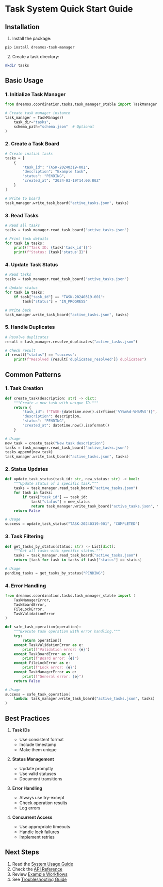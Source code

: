 # Task System Quick Start Guide

## Installation

1. Install the package:
```bash
pip install dreamos-task-manager
```

2. Create a task directory:
```bash
mkdir tasks
```

## Basic Usage

### 1. Initialize Task Manager

```python
from dreamos.coordination.tasks.task_manager_stable import TaskManager

# Create task manager instance
task_manager = TaskManager(
    task_dir="tasks",
    schema_path="schema.json"  # Optional
)
```

### 2. Create a Task Board

```python
# Create initial tasks
tasks = [
    {
        "task_id": "TASK-20240319-001",
        "description": "Example task",
        "status": "PENDING",
        "created_at": "2024-03-19T14:00:00Z"
    }
]

# Write to board
task_manager.write_task_board("active_tasks.json", tasks)
```

### 3. Read Tasks

```python
# Read all tasks
tasks = task_manager.read_task_board("active_tasks.json")

# Print task details
for task in tasks:
    print(f"Task ID: {task['task_id']}")
    print(f"Status: {task['status']}")
```

### 4. Update Task Status

```python
# Read tasks
tasks = task_manager.read_task_board("active_tasks.json")

# Update status
for task in tasks:
    if task["task_id"] == "TASK-20240319-001":
        task["status"] = "IN_PROGRESS"

# Write back
task_manager.write_task_board("active_tasks.json", tasks)
```

### 5. Handle Duplicates

```python
# Resolve duplicates
result = task_manager.resolve_duplicates("active_tasks.json")

# Check result
if result["status"] == "success":
    print(f"Resolved {result['duplicates_resolved']} duplicates")
```

## Common Patterns

### 1. Task Creation

```python
def create_task(description: str) -> dict:
    """Create a new task with unique ID."""
    return {
        "task_id": f"TASK-{datetime.now().strftime('%Y%m%d-%H%M%S')}",
        "description": description,
        "status": "PENDING",
        "created_at": datetime.now().isoformat()
    }

# Usage
new_task = create_task("New task description")
tasks = task_manager.read_task_board("active_tasks.json")
tasks.append(new_task)
task_manager.write_task_board("active_tasks.json", tasks)
```

### 2. Status Updates

```python
def update_task_status(task_id: str, new_status: str) -> bool:
    """Update status of a specific task."""
    tasks = task_manager.read_task_board("active_tasks.json")
    for task in tasks:
        if task["task_id"] == task_id:
            task["status"] = new_status
            return task_manager.write_task_board("active_tasks.json", tasks)
    return False

# Usage
success = update_task_status("TASK-20240319-001", "COMPLETED")
```

### 3. Task Filtering

```python
def get_tasks_by_status(status: str) -> List[dict]:
    """Get all tasks with specific status."""
    tasks = task_manager.read_task_board("active_tasks.json")
    return [task for task in tasks if task["status"] == status]

# Usage
pending_tasks = get_tasks_by_status("PENDING")
```

### 4. Error Handling

```python
from dreamos.coordination.tasks.task_manager_stable import (
    TaskManagerError,
    TaskBoardError,
    FileLockError,
    TaskValidationError
)

def safe_task_operation(operation):
    """Execute task operation with error handling."""
    try:
        return operation()
    except TaskValidationError as e:
        print(f"Validation error: {e}")
    except TaskBoardError as e:
        print(f"Board error: {e}")
    except FileLockError as e:
        print(f"Lock error: {e}")
    except TaskManagerError as e:
        print(f"General error: {e}")
    return False

# Usage
success = safe_task_operation(
    lambda: task_manager.write_task_board("active_tasks.json", tasks)
)
```

## Best Practices

1. **Task IDs**
   - Use consistent format
   - Include timestamp
   - Make them unique

2. **Status Management**
   - Update promptly
   - Use valid statuses
   - Document transitions

3. **Error Handling**
   - Always use try-except
   - Check operation results
   - Log errors

4. **Concurrent Access**
   - Use appropriate timeouts
   - Handle lock failures
   - Implement retries

## Next Steps

1. Read the [System Usage Guide](TASK_SYSTEM_USAGE.md)
2. Check the [API Reference](TASK_MANAGER_API.md)
3. Review [Example Workflows](TASK_SYSTEM_WORKFLOWS.md)
4. See [Troubleshooting Guide](TASK_SYSTEM_TROUBLESHOOTING.md) 